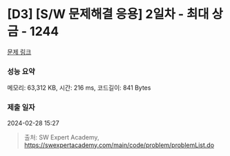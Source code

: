 # [D3] [S/W 문제해결 응용] 2일차 - 최대 상금 - 1244 

[문제 링크](https://swexpertacademy.com/main/code/problem/problemDetail.do?contestProbId=AV15Khn6AN0CFAYD) 

### 성능 요약

메모리: 63,312 KB, 시간: 216 ms, 코드길이: 841 Bytes

### 제출 일자

2024-02-28 15:27



> 출처: SW Expert Academy, https://swexpertacademy.com/main/code/problem/problemList.do